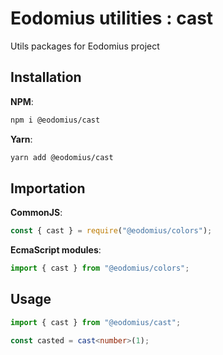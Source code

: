 # Eodomius utilities : cast

Utils packages for Eodomius project

## Installation

**NPM**:

```bash
npm i @eodomius/cast
```

**Yarn**:

```bash
yarn add @eodomius/cast
```

## Importation

**CommonJS**:

```js
const { cast } = require("@eodomius/colors");
```

**EcmaScript modules**:

```js
import { cast } from "@eodomius/colors";
```

## Usage

```typescript
import { cast } from "@eodomius/cast";

const casted = cast<number>(1);
```
